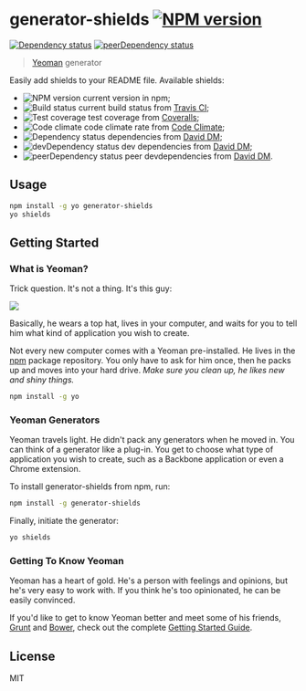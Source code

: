 generator-shields [![NPM version][npm-image]][npm-link]
=================

[![Dependency status][deps-image]][deps-link]
[![peerDependency status][peerdeps-image]][peerdeps-link]

> [Yeoman](http://yeoman.io) generator

Easily add shields to your README file. Available shields:

 * ![NPM version][npm-example] current version in npm;
 * ![Build status][build-example] current build status from [Travis CI](https://travis-ci.org/repositories);
 * ![Test coverage][coverage-example] test coverage from [Coveralls](https://coveralls.io);
 * ![Code climate][climate-example] code climate rate from [Code Climate](https://codeclimate.com/);
 * ![Dependency status][deps-example] dependencies from [David DM](https://david-dm.org/);
 * ![devDependency status][devdeps-example] dev dependencies from [David DM](https://david-dm.org/);
 * ![peerDependency status][peerdeps-example] peer devdependencies from [David DM](https://david-dm.org/).

## Usage

```bash
npm install -g yo generator-shields
yo shields
```

## Getting Started

### What is Yeoman?

Trick question. It's not a thing. It's this guy:

![](http://i.imgur.com/JHaAlBJ.png)

Basically, he wears a top hat, lives in your computer, and waits for you to tell him what kind of application you wish to create.

Not every new computer comes with a Yeoman pre-installed. He lives in the [npm](https://npmjs.org) package repository. You only have to ask for him once, then he packs up and moves into your hard drive. *Make sure you clean up, he likes new and shiny things.*

```bash
npm install -g yo
```

### Yeoman Generators

Yeoman travels light. He didn't pack any generators when he moved in. You can think of a generator like a plug-in. You get to choose what type of application you wish to create, such as a Backbone application or even a Chrome extension.

To install generator-shields from npm, run:

```bash
npm install -g generator-shields
```

Finally, initiate the generator:

```bash
yo shields
```

### Getting To Know Yeoman

Yeoman has a heart of gold. He's a person with feelings and opinions, but he's very easy to work with. If you think he's too opinionated, he can be easily convinced.

If you'd like to get to know Yeoman better and meet some of his friends, [Grunt](http://gruntjs.com) and [Bower](http://bower.io), check out the complete [Getting Started Guide](https://github.com/yeoman/yeoman/wiki/Getting-Started).


## License

MIT

[npm-example]: https://isquariel.github.io/generator-shields/shields/npm.svg
[build-example]: https://isquariel.github.io/generator-shields/shields/build.svg
[coverage-example]: https://isquariel.github.io/generator-shields/shields/coverage.svg
[climate-example]: https://isquariel.github.io/generator-shields/shields/climate.svg
[deps-example]: https://isquariel.github.io/generator-shields/shields/deps.svg
[devdeps-example]: https://isquariel.github.io/generator-shields/shields/devdeps.svg
[peerdeps-example]: https://isquariel.github.io/generator-shields/shields/peerdeps.svg
[npm-image]: https://img.shields.io/npm/v/generator-shields.svg?style=flat
[npm-link]: https://npmjs.org/package/generator-shields
[deps-image]: https://img.shields.io/david/isquariel/generator-shields.svg?style=flat
[deps-link]: https://david-dm.org/isquariel/generator-shields
[peerdeps-image]: https://img.shields.io/david/peer/isquariel/generator-shields.svg?style=flat
[peerdeps-link]: https://david-dm.org/isquariel/generator-shields#info=peerDependencies
